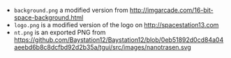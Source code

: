 * `background.png` a modified version from http://imgarcade.com/16-bit-space-background.html
* `logo.png` is a modified version of the logo on http://spacestation13.com
* `nt.png` is an exported PNG from https://github.com/Baystation12/Baystation12/blob/0eb51892d0cd84a04aeebd6b8c8dcfbd92d2b35a/tgui/src/images/nanotrasen.svg
